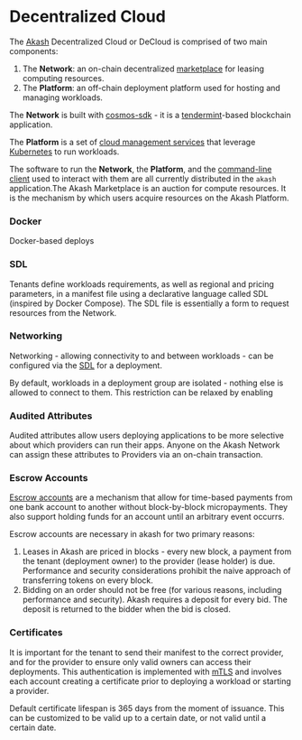# Decentralized Cloud

The [Akash](https://github.com/ovrclk/akash) Decentralized Cloud or DeCloud is comprised of two main components:

1. The **Network**: an on-chain decentralized [marketplace](marketplace.md) for leasing computing resources.
2. The **Platform**: an off-chain deployment platform used for hosting and managing workloads.

The **Network** is built with [cosmos-sdk](https://github.com/cosmos/cosmos-sdk) - it is a [tendermint](https://github.com/tendermint/tendermint)-based blockchain application.

The **Platform** is a set of [cloud management services](design.md#provider-services) that leverage [Kubernetes](https://kubernetes.io) to run workloads.

The software to run the **Network**, the **Platform**, and the [command-line client](../guides-1/general-commands.md) used to interact with them are all currently distributed in the `akash` application.The Akash Marketplace is an auction for compute resources. It is the mechanism by which users acquire resources on the Akash Platform.

### Docker

Docker-based deploys

### SDL

Tenants define workloads requirements, as well as regional and pricing parameters, in a manifest file using a declarative language called SDL \(inspired by Docker Compose\). The SDL file is essentially a form to request resources from the Network.

### Networking

Networking - allowing connectivity to and between workloads - can be configured via the [SDL](sdl.md) for a deployment.

By default, workloads in a deployment group are isolated - nothing else is allowed to connect to them. This restriction can be relaxed by enabling

### Audited Attributes

Audited attributes allow users deploying applications to be more selective about which providers can run their apps. Anyone on the Akash Network can assign these attributes to Providers via an on-chain transaction.

### Escrow Accounts

[Escrow accounts](escrow.md) are a mechanism that allow for time-based payments from one bank account to another without block-by-block micropayments. They also support holding funds for an account until an arbitrary event occurrs.

Escrow accounts are necessary in akash for two primary reasons:

1. Leases in Akash are priced in blocks - every new block, a payment from the tenant \(deployment owner\) to the provider \(lease holder\) is due. Performance and security considerations prohibit the naive approach of transferring tokens on every block.
2. Bidding on an order should not be free \(for various reasons, including performance and security\). Akash requires a deposit for every bid. The deposit is returned to the bidder when the bid is closed.

### Certificates

It is important for the tenant to send their manifest to the correct provider, and for the provider to ensure only valid owners can access their deployments. This authentication is implemented with [mTLS](mtls.md) and involves each account creating a certificate prior to deploying a workload or starting a provider.

Default certificate lifespan is 365 days from the moment of issuance. This can be customized to be valid up to a certain date, or not valid until a certain date.

